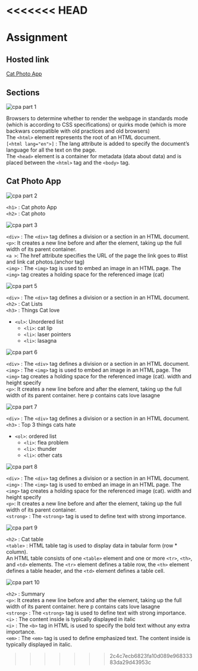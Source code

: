 <<<<<<< HEAD
=======

# Assignment

## Hosted link

[Cat Photo App](https://ugamraj.github.io/HtmlAssignment/Cat%20Photo%20App/)

## Sections

![cpa part 1](https://github.com/UgamRaj/HtmlAssignment/assets/124122714/efde4b11-5438-4ae2-bd5a-6cff33200e11)

Browsers to determine whether to render the webpage in standards mode (which is according to CSS specifications) or quirks mode (which is more backwars compatible with old practices and old browsers)<br/>
The `<html>` element represents the root of an HTML document.<br/>
`[<html lang="en">]` : The lang attribute is added to specify the document’s language for all the text on the page.<br/>
The `<head>` element is a container for metadata (data about data) and is placed between the `<html>` tag and the `<body>` tag.

## Cat Photo App

![cpa part 2](https://github.com/UgamRaj/HtmlAssignment/assets/124122714/9b26b742-5eed-42dc-bce7-f3fe705ca01a)

`<h1>` : Cat photo App <br/>
`<h2>` : Cat photo

![cpa  part 3](https://github.com/UgamRaj/HtmlAssignment/assets/124122714/faa8b6a6-d997-4426-b324-0dad2335d87c)

`<div>` : The `<div>` tag defines a division or a section in an HTML document. <br/>
`<p>`: It creates a new line before and after the element, taking up the full width of its parent container. <br/>
`<a >`: The href attribute specifies the URL of the page the link goes to #list and link cat photos.(anchor tag) <br/>
`<img>` : The `<img>` tag is used to embed an image in an HTML page. The `<img>` tag creates a holding space for the referenced image (cat)

![cpa part 5](https://github.com/UgamRaj/HtmlAssignment/assets/124122714/59ca2ad9-29cc-4389-9332-56815d880bb6)

`<div>` : The `<div>` tag defines a division or a section in an HTML document. <br/>
`<h2>` : Cat Lists <br/>
`<h3>` : Things Cat love <br/>
- `<ul>`: Unordered list
  - `<li>`: cat lip
  - `<li>`: laser pointers
  - `<li>`: lasagna

![cpa part 6](https://github.com/UgamRaj/HtmlAssignment/assets/124122714/a62c4e31-21a2-4b25-bb7c-81bd05b67d0f)

`<div>` : The `<div>` tag defines a division or a section in an HTML document. <br/>
`<img>` : The `<img>` tag is used to embed an image in an HTML page. The `<img>` tag creates a holding space for the referenced image (cat). width and height specify  <br/>
`<p>`: It creates a new line before and after the element, taking up the full width of its parent container. here p contains cats love lasagne  <br/>

![cpa part 7](https://github.com/UgamRaj/HtmlAssignment/assets/124122714/a8becc93-1fff-48d9-85a2-c6dec5a17940)

`<div>` : The `<div>` tag defines a division or a section in an HTML document. <br/>
`<h3>` :  Top 3 things cats hate <br/>
- `<ol>`: ordered list
  - `<li>`: flea problem
  - `<li>`: thunder
  - `<li>`: other cats

![cpa part 8](https://github.com/UgamRaj/HtmlAssignment/assets/124122714/3ab3727e-542f-4de1-8afe-f44dcaa5cd7b)

`<div>` : The `<div>` tag defines a division or a section in an HTML document. <br/>
`<img>` : The `<img>` tag is used to embed an image in an HTML page. The `<img>` tag creates a holding space for the referenced image (cat). width and height specify  <br/>
`<p>`: It creates a new line before and after the element, taking up the full width of its parent container. <br/>
`<strong>` : The `<strong>` tag is used to define text with strong importance.

![cpa part 9](https://github.com/UgamRaj/HtmlAssignment/assets/124122714/9a7adfd0-6813-447e-9df6-df4e0bad300d)

`<h2>` : Cat table <br/>
`<table>` : HTML table tag is used to display data in tabular form (row * column).<br/>
An HTML table consists of one `<table>` element and one or more `<tr>`, `<th>`, and `<td>` elements. The `<tr>` element defines a table row, the `<th>` element defines a table header, and the `<td>` element defines a table cell.

![cpa part 10](https://github.com/UgamRaj/HtmlAssignment/assets/124122714/5c3b558b-bb02-4df6-aea8-1ca27eb2a95d)

`<h2>` : Summary  <br/>
`<p>`: It creates a new line before and after the element, taking up the full width of its parent container. here p contains cats love lasagne  <br/>
`<strong>` : The `<strong>` tag is used to define text with strong importance.  <br/>
`<i>` : The content inside is typically displayed in italic <br/>
`<i>` : The `<b>` tag in HTML is used to specify the bold text without any extra importance. <br/>
`<em>` : The `<em>` tag is used to define emphasized text. The content inside is typically displayed in italic. 

>>>>>>> 2c4c7ecb6823fa10d089e96833383da29d43953c
